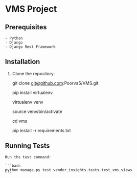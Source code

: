 # VMS Project

## Prerequisites

    - Python
    - Django
    - Django Rest Framework

## Installation

1. Clone the repository:

    git clone git@github.com:Poorva5/VMS.git

    pip install virtualenv

    virtualenv venv

    source venv/bin/activate

    cd vms

    pip install -r requirements.txt

## Running Tests

    Run the test command:

    ```bash
    python manage.py test vendor_insights.tests.test_vms_views
    ```


